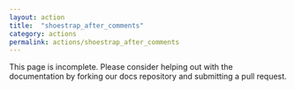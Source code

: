 ```yaml
---
layout: action
title:  "shoestrap_after_comments"
category: actions
permalink: actions/shoestrap_after_comments
---
```


This page is incomplete. Please consider helping out with the documentation by forking our docs repository and submitting a pull request.